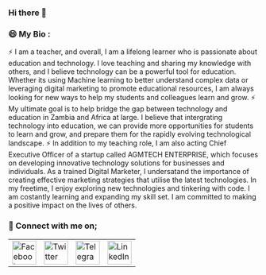 ### Hi there 👋

<!--
**mutyola/mutyola** is a ✨ _special_ ✨ repository because its `README.md` (this file) appears on your GitHub profile.

Here are some ideas to get you started:

- 🔭 I’m currently working on ...
- 🌱 I’m currently learning ...
- 👯 I’m looking to collaborate on ...
- 🤔 I’m looking for help with ...
- 💬 Ask me about ...
- 📫 How to reach me: ...
- 😄 Pronouns: ...
- ⚡ Fun fact: ...
-->
### 😄 My Bio :

⚡ I am a teacher, and overall, I am a lifelong learner who is passionate about education and technology. I love teaching and sharing my knowledge with others, and I believe technology can be a powerful tool for education. Whether its using Machine learning to better understand complex data or leveraging digital marketing to promote educational resources, I am always looking for new ways to help my students and colleagues learn and grow.
⚡ My ultimate goal is to help bridge the gap between technology and education in Zambia and Africa at large. I believe that intergrating technology into education, we can provide more opportunities for students to learn and grow, and prepare them for the rapidly evolving technological landscape.
⚡ In addition to my teaching role, I am also acting Chief Executive Officer of a startup called AGMTECH ENTERPRISE, which focuses on developing innovative technology solutions for businesses and individuals. As a trained Digital Marketer, I undersatand the importance of creating effective marketing strategies that utilise the latest technologies.
In my freetime, I enjoy exploring new technologies and tinkering with code. I am costantly learning and expanding my skill set. I am committed to making a positive impact on the lives of others.
### 🚀 Connect with me on;

<table>
	<tr>
		<td>
			<a href="https://www.facebook.com/mutyola333">
				<img src="https://github.com/gayanvoice/github-active-users-monitor/raw/master/public/images/icons/facebook.svg" height="48" width="48" alt="Facebook"/>
			</a>
		</td>
		<td>
			<a href="https://twitter.com/mutyola333">
				<img src="https://github.com/gayanvoice/github-active-users-monitor/raw/master/public/images/icons/twitter.svg" height="48" width="48" alt="Twitter"/>
			</a>
		</td>
		<td>
			<a href="https://t.me/mutyola333">
				<img src="https://github.com/gayanvoice/github-active-users-monitor/blob/master/public/images/icons/telegram.svg" height="48" width="48" alt="Telegram"/>
			</a>
		</td>
		<td>
			<a href="https://www.linkedin.com/in/mutyola">
				<img src="https://github.com/gayanvoice/github-active-users-monitor/blob/master/public/images/icons/linkedin.svg" height="48" width="48" alt="LinkedIn"/>
			</a>
		</td>
	</tr>
</table>
